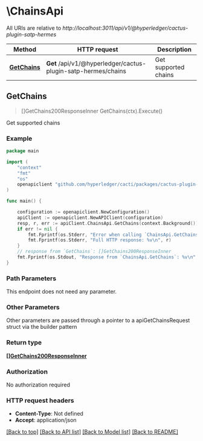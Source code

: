 # \ChainsApi

All URIs are relative to *http://localhost:3011/api/v1/@hyperledger/cactus-plugin-satp-hermes*

Method | HTTP request | Description
------------- | ------------- | -------------
[**GetChains**](ChainsApi.md#GetChains) | **Get** /api/v1/@hyperledger/cactus-plugin-satp-hermes/chains | Get supported chains



## GetChains

> []GetChains200ResponseInner GetChains(ctx).Execute()

Get supported chains



### Example

```go
package main

import (
    "context"
    "fmt"
    "os"
    openapiclient "github.com/hyperledger/cacti/packages/cactus-plugin-satp-hermes/src/main/go/generated"
)

func main() {

    configuration := openapiclient.NewConfiguration()
    apiClient := openapiclient.NewAPIClient(configuration)
    resp, r, err := apiClient.ChainsApi.GetChains(context.Background()).Execute()
    if err != nil {
        fmt.Fprintf(os.Stderr, "Error when calling `ChainsApi.GetChains``: %v\n", err)
        fmt.Fprintf(os.Stderr, "Full HTTP response: %v\n", r)
    }
    // response from `GetChains`: []GetChains200ResponseInner
    fmt.Fprintf(os.Stdout, "Response from `ChainsApi.GetChains`: %v\n", resp)
}
```

### Path Parameters

This endpoint does not need any parameter.

### Other Parameters

Other parameters are passed through a pointer to a apiGetChainsRequest struct via the builder pattern


### Return type

[**[]GetChains200ResponseInner**](GetChains200ResponseInner.md)

### Authorization

No authorization required

### HTTP request headers

- **Content-Type**: Not defined
- **Accept**: application/json

[[Back to top]](#) [[Back to API list]](../README.md#documentation-for-api-endpoints)
[[Back to Model list]](../README.md#documentation-for-models)
[[Back to README]](../README.md)

